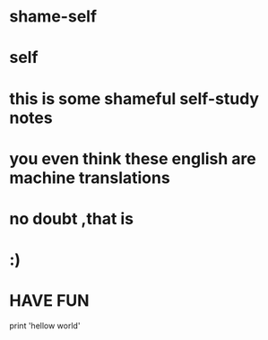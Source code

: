 # shame-self
# self
# this is some shameful self-study notes
# you even think these english are machine translations
# no doubt ,that is
#  :)
#  HAVE FUN
print 'hellow world'
